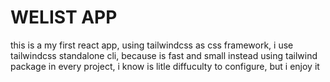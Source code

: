 # WELIST APP

this is a my first react app, using tailwindcss as css framework, i use tailwindcss standalone cli, because is fast and small instead using tailwind package in every project, i know is litle diffuculty to configure, but i enjoy it
